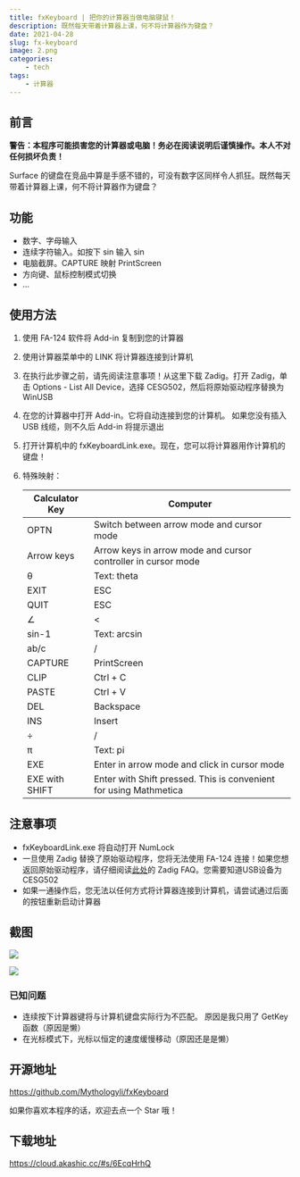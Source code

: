 ```yaml
---
title: fxKeyboard | 把你的计算器当做电脑键鼠！
description: 既然每天带着计算器上课，何不将计算器作为键盘？
date: 2021-04-28
slug: fx-keyboard
image: 2.png
categories:
    - tech
tags:
    - 计算器
---
```


## 前言

**警告：本程序可能损害您的计算器或电脑！务必在阅读说明后谨慎操作。本人不对任何损坏负责！**

Surface 的键盘在竞品中算是手感不错的，可没有数字区同样令人抓狂。既然每天带着计算器上课，何不将计算器作为键盘？

## 功能

+ 数字、字母输入
+ 连续字符输入。如按下 sin 输入 sin
+ 电脑截屏。CAPTURE 映射 PrintScreen
+ 方向键、鼠标控制模式切换
+ ...

## 使用方法

1. 使用 FA-124 软件将 Add-in 复制到您的计算器
2. 使用计算器菜单中的 LINK 将计算器连接到计算机
3. 在执行此步骤之前，请先阅读注意事项！从这里下载 Zadig。打开 Zadig，单击 Options - List All Device，选择 CESG502，然后将原始驱动程序替换为 WinUSB
4. 在您的计算器中打开 Add-in。它将自动连接到您的计算机。 如果您没有插入 USB 线缆，则不久后 Add-in 将提示退出
5. 打开计算机中的 fxKeyboardLink.exe。现在，您可以将计算器用作计算机的键盘！
6. 特殊映射：

    | Calculator Key | Computer |
    | ---- | ---- |
    | OPTN | Switch between arrow mode and cursor mode |
    | Arrow keys | Arrow keys in arrow mode and cursor controller in cursor mode |
    | θ | Text: theta |
    | EXIT | ESC |
    | QUIT | ESC |
    | ∠ | < |
    | sin-1 | Text: arcsin |
    | ab/c | / |
    | CAPTURE | PrintScreen |
    | CLIP | Ctrl + C |
    | PASTE | Ctrl + V |
    | DEL | Backspace |
    | INS | Insert |
    | ÷ | / |
    | π | Text: pi |
    | EXE | Enter in arrow mode and click in cursor mode |
    | EXE with SHIFT | Enter with Shift pressed. This is convenient for using Mathmetica |

## 注意事项

+ fxKeyboardLink.exe 将自动打开 NumLock
+ 一旦使用 Zadig 替换了原始驱动程序，您将无法使用 FA-124 连接！如果您想返回原始驱动程序，请仔细阅读[此处](https://github.com/pbatard/libwdi/wiki/FAQ#Help_Zadig_replaced_the_driver_for_the_wrong_device_How_do_I_restore_it)的 Zadig FAQ。您需要知道USB设备为 CESG502
+ 如果一通操作后，您无法以任何方式将计算器连接到计算机，请尝试通过后面的按钮重新启动计算器

## 截图
![](https://download.akashic.cc/fxkeyboard/1.png)

![](https://download.akashic.cc/fxkeyboard/2.png)

### 已知问题

+ 连续按下计算器键将与计算机键盘实际行为不匹配。 原因是我只用了 GetKey 函数（原因是懒）
+ 在光标模式下，光标以恒定的速度缓慢移动（原因还是是懒）

## 开源地址

https://github.com/Mythologyli/fxKeyboard

如果你喜欢本程序的话，欢迎去点一个 Star 哦！

## 下载地址

https://cloud.akashic.cc/#s/6EcqHrhQ